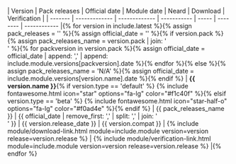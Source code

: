 | Version | Pack releases | Official date | Module date | Neard | Download | Verification |
| ------- | ------------- | ------------- | ----------- | ----- | -------- | ------------ |{% for version in include.latest %}{% assign pack_releases = '' %}{% assign official_date = '' %}{% if version.pack %}{% assign pack_releases_name = version.pack | join: '<br />' %}{% for packversion in version.pack %}{% assign official_date = official_date | append: ',' | append: include.module.versions[packversion].date %}{% endfor %}{% else %}{% assign pack_releases_name = 'N/A' %}{% assign official_date = include.module.versions[version.name].date %}{% endif %}
| **{{ version.name }}**{% if version.type == 'default' %} {% include fontawesome.html icon="star" options="fa-lg" color="#f1c40f" %}{% elsif version.type == 'beta' %} {% include fontawesome.html icon="star-half-o" options="fa-lg" color="#f0ad4e" %}{% endif %} | {{ pack_releases_name }} | {{ official_date | remove_first: ',' | split: ',' | join: '<br />' }} | {{ version.release_date }} | {{ version.compat }} | {% include module/download-link.html module=include.module version=version release=version.release %} | {% include module/verification-link.html module=include.module version=version release=version.release %} |{% endfor %}